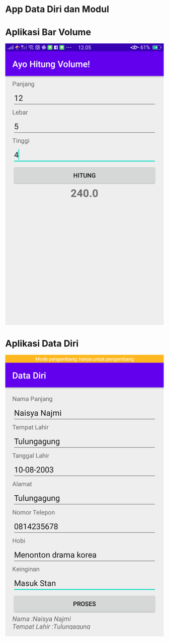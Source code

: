 # App Data Diri dan Modul
# Aplikasi Bar Volume
![AltText](https://github.com/najmi10/App-data-diri/blob/master/Screenshot_2020-07-27-12-05-34-26.png)
# Aplikasi Data Diri
![AltText](https://github.com/najmi10/App-data-diri/blob/master/Screenshot_2020-07-27-12-08-03-50.png)
